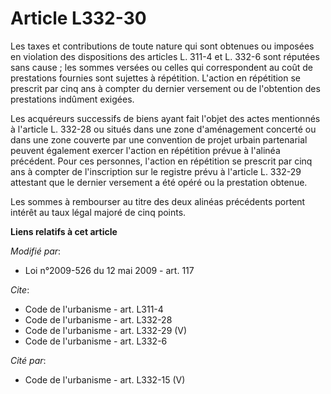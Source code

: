 # Article L332-30

Les taxes et contributions de toute nature qui sont obtenues ou imposées en violation des dispositions des articles L. 311-4
et L. 332-6 sont réputées sans cause ; les sommes versées ou celles qui correspondent au coût de prestations fournies sont
sujettes à répétition. L'action en répétition se prescrit par cinq ans à compter du dernier versement ou de l'obtention des
prestations indûment exigées. 

Les acquéreurs successifs de biens ayant fait l'objet des actes mentionnés à l'article L. 332-28 ou situés dans une zone
d'aménagement concerté ou dans une zone couverte par une convention de projet urbain partenarial peuvent également exercer
l'action en répétition prévue à l'alinéa précédent. Pour ces personnes, l'action en répétition se prescrit par cinq ans à
compter de l'inscription sur le registre prévu à l'article L. 332-29 attestant que le dernier versement a été opéré ou la
prestation obtenue. 

Les sommes à rembourser au titre des deux alinéas précédents portent intérêt au taux légal majoré de cinq points.

**Liens relatifs à cet article**

_Modifié par_:

  - Loi n°2009-526 du 12 mai 2009 - art. 117

_Cite_:

  - Code de l'urbanisme - art. L311-4
  - Code de l'urbanisme - art. L332-28
  - Code de l'urbanisme - art. L332-29 (V)
  - Code de l'urbanisme - art. L332-6

_Cité par_:

  - Code de l'urbanisme - art. L332-15 (V)
